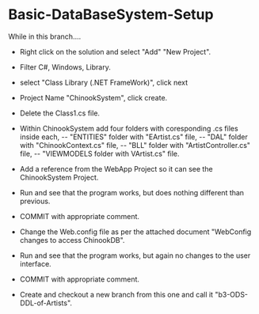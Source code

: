 # Basic-DataBaseSystem-Setup
While in this branch....
- Right click on the solution and select "Add" "New Project".
- Filter C#, Windows, Library.
- select "Class Library (.NET FrameWork)", click next
- Project Name "ChinookSystem", click create.
- Delete the Class1.cs file.
- Within ChinookSystem add four folders with coresponding .cs files inside each, 
-- "ENTITIES" folder with "EArtist.cs" file, 
-- "DAL" folder with "ChinookContext.cs" file, 
-- "BLL" folder with "ArtistController.cs" file,
-- "VIEWMODELS folder with VArtist.cs" file.
- Add a reference from the WebApp Project so it can see the ChinookSystem Project.
- Run and see that the program works, but does nothing different than previous.
- COMMIT with appropriate comment.

- Change the Web.config file as per the attached document "WebConfig changes to access ChinookDB".
- Run and see that the program works, but again no changes to the user interface.
- COMMIT with appropriate comment.

- Create and checkout a new branch from this one and call it "b3-ODS-DDL-of-Artists".
